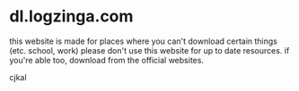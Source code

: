 # dl.logzinga.com
this website is made for places where you can't download certain things (etc. school, work)
please don't use this website for up to date resources. if you're able too, download from the official websites.

cjkal
